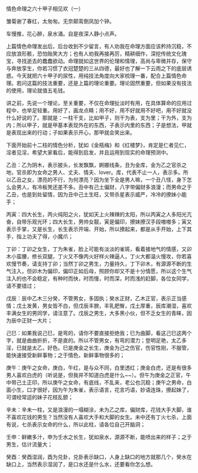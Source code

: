 情色命理之六十甲子相见欢（一）

雏菊谢了春红，太匆匆。无奈颠鸾倒凤加个钟。

车慢推，花心醉，泉水涌。自是夜深人静小点声。

上篇情色命理发出后，后台收到不少留言，有人劝我在命理方面应该矜持沉稳，不应放浪形骸，恐怕贻笑大方；也有人劝我再接再厉，精耕细作，深挖传统文化瑰宝，寻找逝去的蠢蠢欲动。命理就如这世界的伦理和情理，高尚与卑微并存，保守与奔放孪生，你若习惯了衣冠楚楚的三从四德，最好也了解一下云雨之下的底层诱惑。今天就把六十甲子的尿性，用纯技法角度向大家梳理一番，配合上篇情色命理。若问这篇的技法重要，还是上篇的理论重要。理论固然重要，但如果没有技法的使用，理论就值五毛钱。

讲之前，先说一个理论，至关重要，不仅在命理扯淡时有用，在具体算命的应用过程中，也举足轻重。用好了，画龙点睛；用不好，用不好就用不好吧，用不好就没什么好说的了。那就是：一柱干支，比如甲子，则干为表，支为里；干为外，支为内；所以甲子，就是甲基本表现外在的东西，子表示内里的东西；子是想法，甲就是表现出来的行动；子如果表示开心，那甲就会笑出来。

下面开始前十二柱的情色分析，犹如《金瓶梅》和《红楼梦》，肯定是仁者见仁，淫者见淫，希望大家看后，能得到启发，并且运用到现实的命理预测中。

乙丑：乙为阴木，表示披头，长发飘飘，婀娜线条，丑为金库，金为乙之官杀之地，官杀即为女命之男人、丈夫、情夫、lover。库，代表不止一人，表示多。所以乙丑之女，漂亮的不行，为何漂亮？因为坐下全是男人嘛，一个丑八怪，身下怎么会男人，有冷板凳还差不多。丑中有己土偏财，八字带偏财多浪漫；而男命之于乙丑，也是到处留情，因为丑中己土生旺，又带杀星表示威严，冷冷的撩妹小能手；

丙寅：四大长生，丙火纯阳之火，犹如天上火辣辣的太阳，所以丙寅之人多阳光亢奋，自带乐观光环；四大长生，男帅女靓，寅是偏印，撩妹撩汉手段嗷嗷多；寅又表示手掌，又是长生，长生表示开端、开始，所以撩起来，都是从手开始，上下其手，指上功夫了得，小魔爪；

丁卯：丁卯之女生，丁为朱雀，脸上可能有淡淡的雀斑，看着接地气的情感，又卯木小蛮腰，修长双腿，丁火又不像丙火好样火辣逼人，丁火大都温火慢攻，你若喜欢慢节奏，请支持丁卯；当然丁卯之男生，力量持久，丁下卯木，有源源不断的生气注入，但卯木为偏印，偏印正如后母，照顾你却又不是十分情愿，所以这个生气注入的也不会稳定，有种时而快，时而慢，时而深，时而浅的赶脚，各位女同学，请不要错过；

戊辰：辰中乙木三分癸，不管男女，多固执；癸水正财，乙木正官，表示正当感情；戊土发黄，男女皆不白，但戊辰丰腴，丰乳肥臀，戊土厚重，辰库潮湿，喜欢丰满女生的男同学，请注意了。戊辰之男生，大多黑小伙，但不乏女生的青睐，因为辰中正财一大片；

己巳：如果我说己巳，是弯的，请你不要直接拒绝我；巳为曲脚，看这己巳这两个字，就是曲曲折折，不是直的。所以不管男女，有弯的潜力；登明足艳，太乙多淫，巳就是太乙，好色。巳是庚金之长生，庚金为己之伤官，伤官性刚，不服管，能快速接受新鲜事物；之于情色，新鲜事物很多的；

庚午：庚午之女命，庚白，午红，是与众不同，白里透红；庚金白虎，还是有很多男人喜欢白虎的（听说是，但我并不知道白虎是什么~~）。但午为庚金之正官，午中带己土正印，所以庚午之女命，有底线，不乱来，老公也沉稳；庚午之男命，白面小生，口才很好，因为午为朱雀，表示语言，花言巧语，妙语连珠，撩起妹了，可谓经常逗的妹子花枝乱颤；

辛未：辛未一柱，又是浪漫的一塌糊涂，未为乙之库，偏财库，花钱大手大脚，谁不喜欢花钱的男生？当然没有人喜欢大手和大脚的女生。未中还有丁火七杀，上面有说，七杀表示女命的什么，所以此柱，请各位自己开脑洞；

壬申：鲜嫩多汁，申为壬水之长生，犹如泉水，源源不断，能喷出来的样子；之于男生，估计流量大；

癸酉：癸酉湿润，酉为兑卦，兑卦表示缺口，人身上缺口的地方就那几个，癸水在缺口上，当然表示湿润了，是口水还是什么水，还要看你怎么想。

